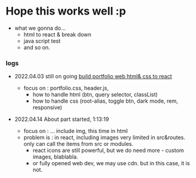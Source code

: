 
# Hope this works well :p

- what we gonna do...
  - html to react & break down
  - java script test
  - and so on. 

### logs

- 2022.04.03 still on going [build portfolio web html& css to react](https://www.youtube.com/watch?v=T4P7aS4PuSw&t=3225s)
  - focus on : portfolio.css, header.js, 
    - how to handle html (btn, query selector, classList)
    - how to handle css (root-alias, toggle btn, dark mode, rem, responsive)

- 2022.04.14 About part started, 1:13:19
  - focus on : ... include img, this time in html
  - problem is : in react, including images very limited in src&routes. only can call the items from src or modules.
    - react icons are still powerful, but we do need more - custom images, blablabla.
    - or fully opened web dev, we may use cdn. but in this case, it is not.